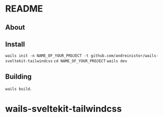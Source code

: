 # README

## About

## Install

`wails init -n NAME_OF_YOUR_PROJECT -t github.com/andreinistor/wails-sveltekit-tailwindcss`
`cd NAME_OF_YOUR_PROJECT`
`wails dev`

## Building

`wails build`.

# wails-sveltekit-tailwindcss
